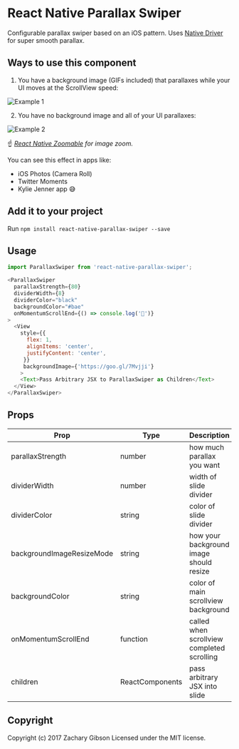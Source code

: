 # React Native Parallax Swiper
Configurable parallax swiper based on an iOS pattern. Uses [Native Driver](http://facebook.github.io/react-native/blog/2017/02/14/using-native-driver-for-animated.html) for super smooth parallax.

## Ways to use this component

1. You have a background image (GIFs included) that parallaxes while your UI moves at the ScrollView speed:

![Example 1](https://raw.githubusercontent.com/zachgibson/react-native-parallax-swiper/master/example-1.gif)

2. You have no background image and all of your UI parallaxes:

![Example 2](https://raw.githubusercontent.com/zachgibson/react-native-parallax-swiper/master/example-2.gif)

☝️ *[React Native Zoomable](https://github.com/LeBlaaanc/react-native-zoomable) for image zoom.*

You can see this effect in apps like:
- iOS Photos (Camera Roll)
- Twitter Moments
- Kylie Jenner app 😅

## Add it to your project
Run ```npm install react-native-parallax-swiper --save```


## Usage
```javascript
import ParallaxSwiper from 'react-native-parallax-swiper';
```

```javascript
<ParallaxSwiper
  parallaxStrength={80}
  dividerWidth={8}
  dividerColor="black"
  backgroundColor="#bae"
  onMomentumScrollEnd={() => console.log('💩')}
>
  <View
    style={{
      flex: 1,
      alignItems: 'center',
      justifyContent: 'center',
     }}
     backgroundImage={'https://goo.gl/7Mvjji'}
    >
    <Text>Pass Arbitrary JSX to ParallaxSwiper as Children</Text>
  </View>
</ParallaxSwiper>
```

## Props
| Prop | Type | Description |
|-----------------|----------|--------------------------------------------------------------|
| parallaxStrength | number | how much parallax you want |
| dividerWidth | number | width of slide divider |
| dividerColor | string | color of slide divider |
| backgroundImageResizeMode | string | how your background image should resize |
| backgroundColor | string | color of main scrollview background |
| onMomentumScrollEnd | function | called when scrollview completed scrolling |
| children | ReactComponents | pass arbitrary JSX into slide |

## Copyright
Copyright (c) 2017 Zachary Gibson Licensed under the MIT license.
